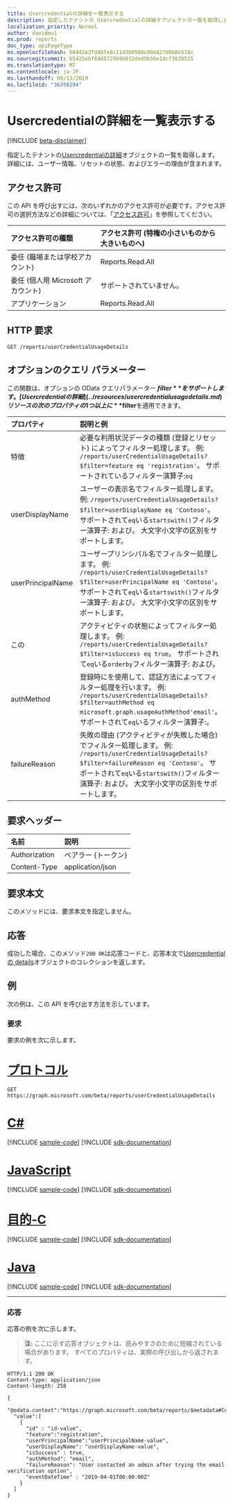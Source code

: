```yaml
---
title: Usercredentialの詳細を一覧表示する
description: 指定したテナントの Usercredentialの詳細オブジェクトの一覧を取得します。
localization_priority: Normal
author: davidmu1
ms.prod: reports
doc_type: apiPageType
ms.openlocfilehash: 60442e3fd4bfe8c1143b0560c80e827d8b8e518c
ms.sourcegitcommit: b5425ebf648572569b032ded5b56e1dcf3830515
ms.translationtype: MT
ms.contentlocale: ja-JP
ms.lasthandoff: 08/13/2019
ms.locfileid: "36358294"
---
```

# <a name="list-usercredentialusagedetails"></a>Usercredentialの詳細を一覧表示する

[!INCLUDE [beta-disclaimer](../../includes/beta-disclaimer.md)]

指定したテナントの[Usercredentialの詳細](../resources/usercredentialusagedetails.md)オブジェクトの一覧を取得します。 詳細には、ユーザー情報、リセットの状態、およびエラーの理由が含まれます。

## <a name="permissions"></a>アクセス許可

この API を呼び出すには、次のいずれかのアクセス許可が必要です。アクセス許可の選択方法などの詳細については、「[アクセス許可](/graph/permissions-reference)」を参照してください。

| アクセス許可の種類                        | アクセス許可 (特権の小さいものから大きいものへ) |
|:---------------------------------------|:--------------------------------------------|
| 委任 (職場または学校アカウント)     | Reports.Read.All |
| 委任 (個人用 Microsoft アカウント) | サポートされていません。 |
| アプリケーション                            | Reports.Read.All |

## <a name="http-request"></a>HTTP 要求

<!-- { "blockType": "ignored" } -->

```http
GET /reports/userCredentialUsageDetails
```

## <a name="optional-query-parameters"></a>オプションのクエリ パラメーター

この関数は、オプションの OData クエリパラメーター **$filter**をサポートします。 [Usercredentialの詳細](../resources/usercredentialusagedetails.md)リソースの次のプロパティの1つ以上に **$filter**を適用できます。

| プロパティ | 説明と例 |
|:--------- |:----------- |
| 特徴 | 必要な利用状況データの種類 (登録とリセット) によってフィルター処理します。 例: `/reports/userCredentialUsageDetails?$filter=feature eq 'registration'`。 サポートされているフィルター演算子:`eq` |
| userDisplayName | ユーザーの表示名でフィルター処理します。 例: `/reports/userCredentialUsageDetails?$filter=userDisplayName eq 'Contoso'`。 サポートされて`eq`いる`startswith()`フィルター演算子: および。 大文字小文字の区別をサポートします。 |
| userPrincipalName  | ユーザープリンシパル名でフィルター処理します。 例: `/reports/userCredentialUsageDetails?$filter=userPrincipalName eq 'Contoso'`。    サポートされて`eq`いる`startswith()`フィルター演算子: および。 大文字小文字の区別をサポートします。 |
| この | アクティビティの状態によってフィルター処理します。 例: `/reports/userCredentialUsageDetails?$filter=isSuccess eq true`。 サポートされて`eq`いる`orderby`フィルター演算子: および。 |
| authMethod  | 登録時にを使用して、認証方法によってフィルター処理を行います。 例: `/reports/userCredentialUsageDetails?$filter=authMethod eq microsoft.graph.usageAuthMethod'email'`。 サポートされて`eq`いるフィルター演算子:。 |
| failureReason | 失敗の理由 (アクティビティが失敗した場合) でフィルター処理します。 例: `/reports/userCredentialUsageDetails?$filter=failureReason eq 'Contoso'`。 サポートされて`eq`いる`startswith()`フィルター演算子: および。 大文字小文字の区別をサポートします。 |


## <a name="request-headers"></a>要求ヘッダー

| 名前      |説明|
|:----------|:----------|
| Authorization | ベアラー {トークン} |
| Content-Type | application/json |

## <a name="request-body"></a>要求本文

このメソッドには、要求本文を指定しません。

## <a name="response"></a>応答

成功した場合、このメソッド`200 OK`は応答コードと、応答本文で[Usercredentialの details](../resources/usercredentialusagedetails.md)オブジェクトのコレクションを返します。

## <a name="examples"></a>例

次の例は、この API を呼び出す方法を示しています。

### <a name="request"></a>要求

要求の例を次に示します。

# <a name="httptabhttp"></a>[プロトコル](#tab/http)
<!-- {
  "blockType": "request",
  "name": "get_usercredentialusagedetails"
}-->

```http
GET https://graph.microsoft.com/beta/reports/userCredentialUsageDetails
```
# <a name="ctabcsharp"></a>[C#](#tab/csharp)
[!INCLUDE [sample-code](../includes/snippets/csharp/get-usercredentialusagedetails-csharp-snippets.md)]
[!INCLUDE [sdk-documentation](../includes/snippets/snippets-sdk-documentation-link.md)]

# <a name="javascripttabjavascript"></a>[JavaScript](#tab/javascript)
[!INCLUDE [sample-code](../includes/snippets/javascript/get-usercredentialusagedetails-javascript-snippets.md)]
[!INCLUDE [sdk-documentation](../includes/snippets/snippets-sdk-documentation-link.md)]

# <a name="objective-ctabobjc"></a>[目的-C](#tab/objc)
[!INCLUDE [sample-code](../includes/snippets/objc/get-usercredentialusagedetails-objc-snippets.md)]
[!INCLUDE [sdk-documentation](../includes/snippets/snippets-sdk-documentation-link.md)]

# <a name="javatabjava"></a>[Java](#tab/java)
[!INCLUDE [sample-code](../includes/snippets/java/get-usercredentialusagedetails-java-snippets.md)]
[!INCLUDE [sdk-documentation](../includes/snippets/snippets-sdk-documentation-link.md)]

---


### <a name="response"></a>応答

応答の例を次に示します。

> **注:** ここに示す応答オブジェクトは、読みやすさのために短縮されている場合があります。 すべてのプロパティは、実際の呼び出しから返されます。

<!-- {
  "blockType": "response",
  "truncated": true,
  "@odata.type": "microsoft.graph.userCredentialUsageDetails",
  "isCollection": true
} -->

```http
HTTP/1.1 200 OK
Content-type: application/json
Content-length: 258

{
  "@odata.context":"https://graph.microsoft.com/beta/reports/$metadata#Collection(microsoft.graph.getUserCredentialUsageDetails)",
  "value":[
    {
      "id" : "id-value",
      "feature":"registration",
      "userPrincipalName":"userPrincipalName-value",
      "userDisplayName": "userDisplayName-value",
      "isSuccess" : true,
      "authMethod": "email",
      "failureReason": "User contacted an admin after trying the email verification option",
      "eventDateTime" : "2019-04-01T00:00:00Z"
    }
  ]
}
```

<!-- uuid: 16cd6b66-4b1a-43a1-adaf-3a886856ed98
2019-02-04 14:57:30 UTC -->
<!-- {
  "type": "#page.annotation",
  "description": "List userCredentialUsageDetails",
  "keywords": "",
  "section": "documentation",
  "tocPath": ""
}-->
